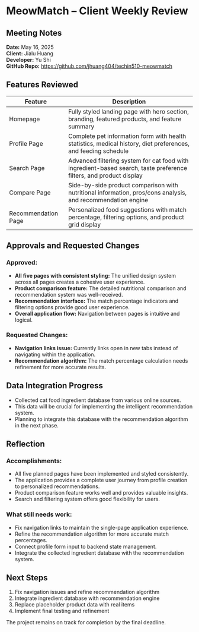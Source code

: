 # MeowMatch – Client Weekly Review
## Meeting Notes

**Date:** May 16, 2025  
**Client:** Jialu Huang  
**Developer:** Yu Shi  
**GitHub Repo:** https://github.com/jhuang404/techin510-meowmatch

## Features Reviewed

| Feature | Description |
|---------|-------------|
| Homepage | Fully styled landing page with hero section, branding, featured products, and feature summary |
| Profile Page | Complete pet information form with health statistics, medical history, diet preferences, and feeding schedule |
| Search Page | Advanced filtering system for cat food with ingredient-based search, taste preference filters, and product display |
| Compare Page | Side-by-side product comparison with nutritional information, pros/cons analysis, and recommendation engine |
| Recommendation Page | Personalized food suggestions with match percentage, filtering options, and product grid display |

## Approvals and Requested Changes

### Approved:
- **All five pages with consistent styling:** The unified design system across all pages creates a cohesive user experience.
- **Product comparison feature:** The detailed nutritional comparison and recommendation system was well-received.
- **Recommendation interface:** The match percentage indicators and filtering options provide good user experience.
- **Overall application flow:** Navigation between pages is intuitive and logical.

### Requested Changes:
- **Navigation links issue:** Currently links open in new tabs instead of navigating within the application.
- **Recommendation algorithm:** The match percentage calculation needs refinement for more accurate results.

## Data Integration Progress

- Collected cat food ingredient database from various online sources.
- This data will be crucial for implementing the intelligent recommendation system.
- Planning to integrate this database with the recommendation algorithm in the next phase.

## Reflection

### Accomplishments:
- All five planned pages have been implemented and styled consistently.
- The application provides a complete user journey from profile creation to personalized recommendations.
- Product comparison feature works well and provides valuable insights.
- Search and filtering system offers good flexibility for users.

### What still needs work:
- Fix navigation links to maintain the single-page application experience.
- Refine the recommendation algorithm for more accurate match percentages.
- Connect profile form input to backend state management.
- Integrate the collected ingredient database with the recommendation system.

## Next Steps

1. Fix navigation issues and refine recommendation algorithm
2. Integrate ingredient database with recommendation engine
3. Replace placeholder product data with real items
4. Implement final testing and refinement

The project remains on track for completion by the final deadline.
